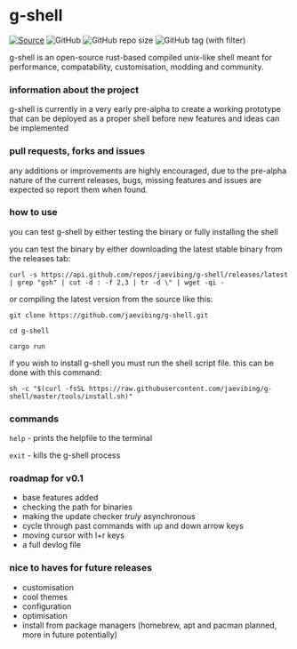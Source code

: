 # g-shell
[![Source](https://github.com/jaevibing/g-shell/actions/workflows/rust.yml/badge.svg)](https://github.com/jaevibing/g-shell/actions/workflows/rust.yml)
![GitHub](https://img.shields.io/github/license/jaevibing/g-shell) ![GitHub repo size](https://img.shields.io/github/repo-size/jaevibing/g-shell) ![GitHub tag (with filter)](https://img.shields.io/github/v/tag/jaevibing/g-shell)


g-shell is an open-source rust-based compiled unix-like shell meant for performance, compatability, customisation, modding and community.
### information about the project
g-shell is currently in a very early pre-alpha to create a working prototype that can be deployed as a proper shell before new features and ideas can be implemented
### pull requests, forks and issues
any additions or improvements are highly encouraged, due to the pre-alpha nature of the current releases, bugs, missing features and issues are expected so report them when found.
### how to use
you can test g-shell by either testing the binary or fully installing the shell

you can test the binary by either downloading the latest stable binary from the releases tab:
```
curl -s https://api.github.com/repos/jaevibing/g-shell/releases/latest | grep "gsh" | cut -d : -f 2,3 | tr -d \" | wget -qi -
```
or compiling the latest version from the source like this:
```
git clone https://github.com/jaevibing/g-shell.git
```
```
cd g-shell
```
```
cargo run
```

if you wish to install g-shell you must run the shell script file. this can be done with this command:
```
sh -c "$(curl -fsSL https://raw.githubusercontent.com/jaevibing/g-shell/master/tools/install.sh)"
```
### commands
`help` - prints the helpfile to the terminal

`exit` - kills the g-shell process
### roadmap for v0.1
* base features added
* checking the path for binaries
* making the update checker *truly* asynchronous
* cycle through past commands with up and down arrow keys
* moving cursor with l+r keys
* a full devlog file
### nice to haves for future releases
* customisation
* cool themes
* configuration
* optimisation
* install from package managers (homebrew, apt and pacman planned, more in future potentially)
